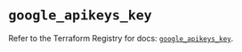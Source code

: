 # `google_apikeys_key`

Refer to the Terraform Registry for docs: [`google_apikeys_key`](https://registry.terraform.io/providers/hashicorp/google-beta/5.25.0/docs/resources/google_apikeys_key).

